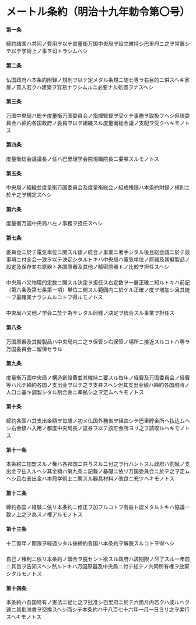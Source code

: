 # メートル条約（明治十九年勅令第〇号）
#### 第一条
締約諸国ハ共同ノ費用ヲ以テ度量衡万国中央局ヲ設立維持シ巴里府ニ之ヲ常置シテ以テ学術上ノ事ヲ司トラシムヘシ
#### 第二条
仏国政府ハ本条約附録ノ規則ヲ以テ定メタル条規ニ随ヒ専ラ右目的ニ供スヘキ家屋ノ買入若クハ建築ヲ容易ナラシムルニ必要ナル処置ヲナスヘシ
#### 第三条
万国中央局ハ総テ度量衡万国委員会ノ指揮監督ヲ受ケテ事務ヲ取扱フヘシ但該委員会ハ締約各国政府ノ委員ヲ以テ組織スル度量衡総会議ノ支配ヲ受クヘキモノトス
#### 第四条
度量衡総会議議長ノ任ハ巴里理学会院現職院長ニ委嘱スルモノトス
#### 第五条
中央局ノ組織並度量衡万国委員会及度量衡総会ノ組成権限ハ本条約附録ノ規則ニ於テ之ヲ規定スヘシ
#### 第六条
度量衡万国中央局ハ左ノ事務ヲ担任スヘシ
#### 第七条
委員会ニ於テ電気単位ニ関スル値ノ統合ノ事業ニ著手シタル後且総会議ニ於テ該事項ニ付全会一致ヲ以テ決定シタルトキハ中央局ハ電気単位ノ原器及其擬製品ノ設定及保存並右原器ト各国原器及其他ノ精密原器トノ比較ヲ担任スヘシ
##### 
中央局ハ又物理的定数ニ関スル決定ヲ担任ス右定数ヲ一層正確ニ知ルトキハ前記（第六条及第七条第一項）単位ニ関スル範囲内ニ於ケル正確ノ度ヲ増加シ且其統一ヲ最確実ナラシムルコトヲ得ルモノトス
##### 
中央局ハ又他ノ学会ニ於テ為サレタル同様ノ決定ヲ統合スル事業ヲ担任ス
#### 第八条
万国原器及其擬製品ハ中央局内ニ之ヲ保管シ右保管ノ場所ニ接近スルコトハ専ラ万国委員会ニ留保セラル
#### 第九条
度量衡万国中央局ノ構造創設費並其維持ニ要スル毎年ノ経費及万国委員会ノ経費等ハ凡テ締約各国ノ支出金ヲ以テ之ヲ支弁スヘシ但其支出金額ハ締約各国現時ノ人口ニ基キ調製シタル割合表ニ準拠シ之ヲ定ムヘキモノトス
#### 第十条
締約各国ハ其支出金額ヲ毎歳ノ初メ仏国外務省ヲ経由シテ巴里貯金所ヘ払込ムヘシ右金額ハ入用ノ都度中央局長ノ証券ヲ以テ該貯金所ヨリ之ヲ請取ルヘキモノトス
#### 第十一条
本条約ニ加盟スルノ権ハ各邦国ニ許与スルニ付之ヲ行ハントスル政府ハ割賦ノ支出金ヲ払入ルヘシ其金額ハ第九条ニ記載ノ基礎ニ依リ万国委員会ニ於テ之ヲ定ムヘシ且右支出金ハ本局学術上ニ関スル器具材料ノ改良ニ充ツヘキモノトス
#### 第十二条
締約各国ノ経験ニ依リ本条約ニ修正ヲ加フルコトヲ有益ト認メタルトキハ協議一致ノ上之ヲ為スノ権アルモノトス
#### 第十三条
十二箇年ノ期限ヲ経過シタル後締約各国ハ本条約ヲ解脱スルコトヲ得ヘシ
##### 
自己ノ権利ニ依リ本条約ノ聯合ヲ脱セント欲スル政府ハ該期限ノ尽了スル一年前ニ其旨ヲ告知スヘシ然ルトキハ万国原器及中央局ニ付テ総テノ共同所有権ヲ放棄シタルモノトス
#### 第十四条
本条約ハ各国特有ノ憲法ニ従ヒ之ヲ批准シ巴里府ニ於テ六箇月内若クハ成ルヘク速ニ其批准書ヲ交換スヘシ而シテ本条約ハ千八百七十六年一月一日ヨリ之ヲ実行スヘキモノトス
